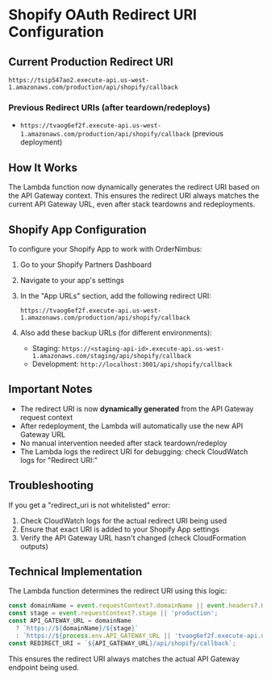 # Shopify OAuth Redirect URI Configuration

## Current Production Redirect URI
```
https://tsip547ao2.execute-api.us-west-1.amazonaws.com/production/api/shopify/callback
```

### Previous Redirect URIs (after teardown/redeploys)
- `https://tvaog6ef2f.execute-api.us-west-1.amazonaws.com/production/api/shopify/callback` (previous deployment)

## How It Works
The Lambda function now dynamically generates the redirect URI based on the API Gateway context. This ensures the redirect URI always matches the current API Gateway URL, even after stack teardowns and redeployments.

## Shopify App Configuration
To configure your Shopify App to work with OrderNimbus:

1. Go to your Shopify Partners Dashboard
2. Navigate to your app's settings
3. In the "App URLs" section, add the following redirect URI:
   ```
   https://tvaog6ef2f.execute-api.us-west-1.amazonaws.com/production/api/shopify/callback
   ```

4. Also add these backup URLs (for different environments):
   - Staging: `https://<staging-api-id>.execute-api.us-west-1.amazonaws.com/staging/api/shopify/callback`
   - Development: `http://localhost:3001/api/shopify/callback`

## Important Notes
- The redirect URI is now **dynamically generated** from the API Gateway request context
- After redeployment, the Lambda will automatically use the new API Gateway URL
- No manual intervention needed after stack teardown/redeploy
- The Lambda logs the redirect URI for debugging: check CloudWatch logs for "Redirect URI:"

## Troubleshooting
If you get a "redirect_uri is not whitelisted" error:
1. Check CloudWatch logs for the actual redirect URI being used
2. Ensure that exact URI is added to your Shopify App settings
3. Verify the API Gateway URL hasn't changed (check CloudFormation outputs)

## Technical Implementation
The Lambda function determines the redirect URI using this logic:
```javascript
const domainName = event.requestContext?.domainName || event.headers?.Host;
const stage = event.requestContext?.stage || 'production';
const API_GATEWAY_URL = domainName 
  ? `https://${domainName}/${stage}`
  : `https://${process.env.API_GATEWAY_URL || 'tvaog6ef2f.execute-api.us-west-1.amazonaws.com/production'}`;
const REDIRECT_URI = `${API_GATEWAY_URL}/api/shopify/callback`;
```

This ensures the redirect URI always matches the actual API Gateway endpoint being used.